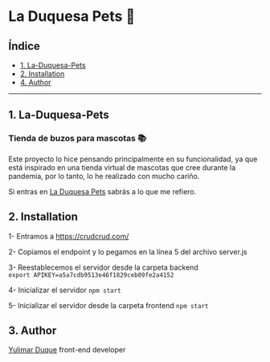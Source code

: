 # La Duquesa Pets 🔗

## Índice

* [1. La-Duquesa-Pets](#1-la-duquesa-pets)
* [2. Installation](#2-installation)
* [4. Author](#6-author)

***

## 1. La-Duquesa-Pets

### Tienda de buzos para mascotas 📚

Este proyecto lo hice pensando principalmente en su funcionalidad, ya que está inspirado en una tienda virtual de mascotas que cree durante la pandemia, por lo tanto, lo he realizado con mucho cariño.

Si entras en [La Duquesa Pets](https://www.instagram.com/laduquesa.pets/) sabrás a lo que me refiero.

## 2. Installation

1- Entramos a https://crudcrud.com/

2- Copiamos el endpoint y lo pegamos en la línea 5 del archivo server.js

3- Reestablecemos el servidor desde la carpeta backend   
`export APIKEY=a5a7cdb9513e46f1829ceb09fe2a4152`

4- Inicializar el servidor
`npm start`

5- Inicializar el servidor desde la carpeta frontend
`npm start`

## 3. Author

[Yulimar Duque](https://www.linkedin.com/in/yulimarduque/) front-end developer